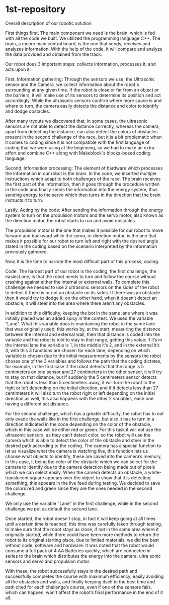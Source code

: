 # 1st-repository

 

Overall description of our robotic solution

 

First things first. The main component we need is the brain, which is fed with all the code we built. We utilized the programming language C++. The brain, a mcore main control board, is the one that sends, receives and analyzes information. With the help of the code, it will compare and analyze the data provided and obtained from the track.

Our robot does 3 important steps: collects information, processes it, and acts upon it.

First, Information gathering: Through the sensors we use, the Ultrasonic sensor and the Camera, we collect information about the robot´s surrounding at any given time. If the robot is close or far from an object or the barriers, it will make use of its sensors to determine its position and act accordingly. While the ultrasonic sensors confirm where more space is and where to turn, the camera easily detects the distance and color to identify and dodge obstacles.

After many tryouts we discovered that, in some cases, the ultrasonic sensors are not able to detect the distance correctly, whereas the camera, apart from detecting the distance, can also detect the colors of obstacles present in the second challenge of the race, but it is a bit problematic when it comes to coding since it is not compatible with the first language of coding that we were using at the beginning, so we had to make an extra effort and combine C++ along with Makeblock´s blocks-based coding language.

Second, Information processing: The element of hardware which processes the information in our robot is the brain. In the code, we inserted multiple instructions which adapt to both challenges of the race. The brain receives the first part of the information, then it goes through the procedure written in the code and finally sends the information into the energy system, thus sending energy to the servo which then turns in the direction that the brain instructs it to turn.

Lastly, Acting by the code: After sending the information through the energy system to turn on the propulsion motors and the servo motor, also known as the direction motor, the robot starts to run and avoid obstacles.

The propulsion motor is the one that makes it possible for our robot to move forward and backward while the servo, or direction motor, is the one that makes it possible for our robot to turn left and right with the desired angle stated in the coding based on the scenario interpreted by the information previously gathered.

 

Now, it is the time to narrate the most difficult part of this process, coding.

Code: The hardest part of our robot is the coding, the first challenge, the easiest one, is that the robot needs to turn and follow the course without crashing against either the internal or external walls. To complete this challenge we needed to use 2 ultrasonic sensors on the sides of the robot to detect if there is or not an obstacle on its sides. If there was an obstacle then it would try to dodge it; on the other hand, when it doesn’t detect an obstacle,  it will steer into the area where there aren’t any obstacles.

In addition to this difficulty, keeping the bot in the same lane where it was initially placed was an added spicy in the contest. We used the variable “Lane”. What this variable does is maintaining the robot in the same lane that was originally used, this works by, at the start, measuring the distance between the internal and external wall, then that distance is coded into the variable and the robot is told to stay in that range, getting this value: if it’s in the internal lane the variable is 1, in the middle it’s 2, and in the external it’s 3, with this 3 functions are chosen for each lane, depending on which variable is chosen due to the initial measurements by the sensors the robot choses one of the 3 variables and follows the path that the coding dictates, for example, in the first case if the robot detects that the range is 5 centimeters on one sensor and 27 centimeters in the other sensor, it will try to stay on that distance, but if suddenly the 5 centimeters sensor detects that the robot is less than 5 centimeters away, it will turn the robot to the right or left depending on the initial direction, and if it detects less than 27 centimeters it will also turn the robot right or left depending on the initial direction as well, this also happens with the other 2 variables, each one having a different set distance. 


For the second challenge, which has a greater difficulty, the robot has to not only evade the walls like in the first challenge, but also it has to turn in a direction indicated in the code depending on the color of the obstacle, which in this case will be either red or green. For this task it will not use the ultrasonic sensors, as they can’t detect color, so the robot will use the camera which is able to detect the color of the obstacle and steer in the desired path according to the coding. The camera has a special function to let us visualize what the camera is watching live, this function lets us choose what objects to identify, these are saved into the camera’s memory, in this case, it being the color of the obstacle which we can select for the camera to identify due to the camera detection being made out of pixels which we can select easily. When the camera detects an obstacle, a white-translucent square appears over the object to show that it is detecting something, this appears in the live feed during testing. We decided to save the colors red and green since they are the ones needed in the second challenge.

We only use the variable "Lane" in the first challenge, while in the second challenge we put as default the second lane. 

Once started, the robot doesn’t stop, in fact it will keep going at all times until a certain time is reached, this time was carefully taken through testing, to make sure that the robot stays as close, if not in the same area where it originally started, while there could have been more methods to return the robot to its original starting place, due to limited materials, we did the best without code, software and hardware.
It was noted that the robot would consume a full pack of 4 AA Batteries quickly, which are connected in series to the brain which distributes the energy into the camera, ultra sonic sensors and servo and propulsion motor.

 

With these, the robot successfully stays in the desired path and successfully completes the course with maximum efficiency, easily avoiding all the obstacles and walls, and finally keeping itself in the best time and path cited for each challenge’s course, even if one of the sensors fails, which can happen, won’t affect the robot’s final performance in the end of it all.

